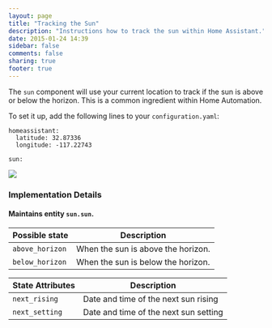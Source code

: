 ```yaml
---
layout: page
title: "Tracking the Sun"
description: "Instructions how to track the sun within Home Assistant."
date: 2015-01-24 14:39
sidebar: false
comments: false
sharing: true
footer: true
---
```


The `sun` component will use your current location to track if the sun is above or below the horizon. This is a common ingredient within Home Automation.

To set it up, add the following lines to your `configuration.yaml`:

```
homeassistant:
  latitude: 32.87336
  longitude: -117.22743

sun:
```

<p class='img'>
<img src='{{site_root}}/images/screenshots/more-info-dialog-sun.png' />
</p>

### Implementation Details

#### Maintains entity `sun.sun`.

| Possible state | Description |
| --------- | ----------- |
| `above_horizon` | When the sun is above the horizon.
| `below_horizon` | When the sun is below the horizon.



| State Attributes | Description |
| --------- | ----------- |
| `next_rising` | Date and time of the next sun rising
| `next_setting` | Date and time of the next sun setting
